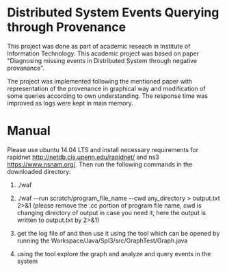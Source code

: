 
Distributed System Events Querying through Provenance
========
This project was done as part of academic reseach in Institute of Information Technology. This academic project was based on paper "Diagnosing missing events in Distributed System through negative provanance".


The project was implemented following the mentioned paper with representation of the provenance in graphical way and modification of some queries according to own understanding. The response time was improved as logs were kept in main memory.

# Manual
Please use ubuntu 14.04 LTS and install necessary requirements for rapidnet http://netdb.cis.upenn.edu/rapidnet/ and ns3 https://www.nsnam.org/. Then run the following commands in the downloaded directory:
1) ./waf 
2) ./waf --run scratch/program_file_name --cwd any_directory > output.txt 2>&1
(please remove the .cc portion of program file name, cwd is changing directory of output in case you need it, here the output is written to output.txt by 2>&1)

3) get the log file of and then use it using the tool which can be opened by running the Workspace/Java/Spl3/src/GraphTest/Graph.java

4) using the tool explore the graph and analyze and query events in the system
